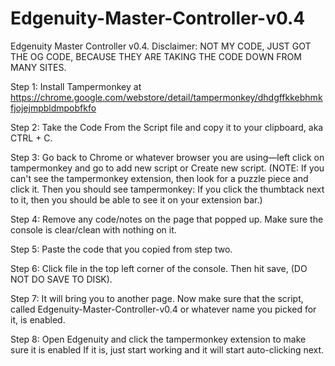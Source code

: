 # Edgenuity-Master-Controller-v0.4
Edgenuity Master Controller v0.4. Disclaimer: NOT MY CODE, JUST GOT THE OG CODE, BECAUSE THEY ARE TAKING THE CODE DOWN FROM MANY SITES.

Step 1: Install Tampermonkey at https://chrome.google.com/webstore/detail/tampermonkey/dhdgffkkebhmkfjojejmpbldmpobfkfo

Step 2: Take the Code From the Script file and copy it to your clipboard, aka CTRL + C.

Step 3: Go back to Chrome or whatever browser you are using—left click on tampermonkey and go to add new script or Create new script.
(NOTE: If you can't see the tampermonkey extension, then look for a puzzle piece and click it. Then you should see tampermonkey: If you click the thumbtack next to it, then you should be able to see it on your extension bar.)

Step 4: Remove any code/notes on the page that popped up. Make sure the console is clear/clean with nothing on it.

Step 5: Paste the code that you copied from step two.

Step 6: Click file in the top left corner of the console. Then hit save, (DO NOT DO SAVE TO DISK).

Step 7: It will bring you to another page. Now make sure that the script, called Edgenuity-Master-Controller-v0.4 or whatever name you picked for it, is enabled.

Step 8: Open Edgenuity and click the tampermonkey extension to make sure it is enabled If it is, just start working and it will start auto-clicking next.
